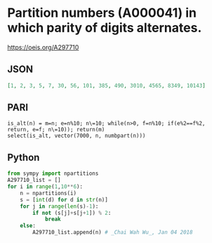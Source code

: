 # Partition numbers \(A000041\) in which parity of digits alternates\.
https://oeis.org/A297710
## JSON
```JSON
[1, 2, 3, 5, 7, 30, 56, 101, 385, 490, 3010, 4565, 8349, 10143]
```
## PARI
```PARI
is_alt(n) = m=n; e=n%10; n\=10; while(n>0, f=n%10; if(e%2==f%2, return, e=f; n\=10)); return(m)
select(is_alt, vector(7000, n, numbpart(n)))
```
## Python
```Python
from sympy import npartitions
A297710_list = []
for i in range(1,10**6):
    n = npartitions(i)
    s = [int(d) for d in str(n)]
    for j in range(len(s)-1):
        if not (s[j]+s[j+1]) % 2:
            break
    else:
        A297710_list.append(n) # _Chai Wah Wu_, Jan 04 2018
```

